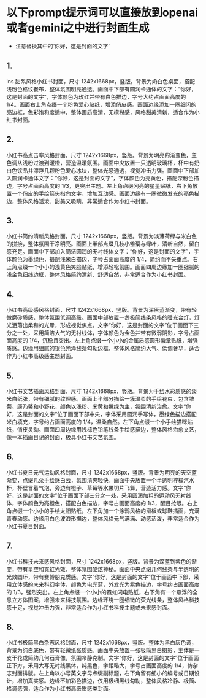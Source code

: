 # 以下prompt提示词可以直接放到openai或者gemini之中进行封面生成
 - 注意替换其中的‘你好，这是封面的文字’

## 1.
ins 甜系风格小红书封面，尺寸 1242x1668px，竖版。背景为奶白色桌面，搭配浅粉色格纹餐布，整体氛围明亮通透。画面中下部有圆润卡通体的文字：“你好，这是封面的文字”，字体颜色为玫红并带有白色描边，字号大约占画面高度的 1/4。画面右上角点缀一个粉色爱心贴纸，增添俏皮感。画面边缘添加一圈细闪的亮边框，色彩饱和度适中，整体画质高清，无模糊感，风格甜美清新，适合作为小红书封面。


## 2.
小红书高点击率风格封面，尺寸 1242x1668px，竖版。背景为明亮的渐变色，主色调从浅粉过渡到暖橙，营造温暖氛围。画面中央放置一只透明玻璃杯，杯中有奶白色饮品并漂浮几颗粉色爱心冰块，整体光感通透，视觉冲击力强。画面中下部加入圆润卡通体文字：“你好，这是封面的文字”，字体颜色为亮黄色，搭配深粉色描边，字号占画面高度的 1/3，更突出主题。左上角点缀闪亮的星星贴纸，右下角放置一个俏皮的手绘箭头指向文字，增加互动感。画面边缘有一圈微微发光的亮色描边，整体风格活泼、甜美又吸睛，非常适合作为小红书封面。


## 3.
小红书简约清新风格封面，尺寸 1242x1668px，竖版。背景为淡薄荷绿与米白色的拼接，整体氛围干净明亮。画面上半部点缀几枝小雏菊与绿叶，清新自然，留白感充足。画面中下部加入简洁圆润的无衬线体文字：“你好，这是封面的文字”，字体颜色为墨绿色，搭配浅米白描边，字号占画面高度的 1/4，简约而不失重点。右上角点缀一个小小的浅黄色笑脸贴纸，增添轻松氛围。画面四周边缘加一圈细腻的浅金色细线边框，整体风格简约清新、舒适自然，非常适合作为小红书封面。


## 4.
小红书高级感风格封面，尺寸 1242x1668px，竖版。背景为深灰蓝渐变，带有轻微磨砂质感，整体氛围低调高级。画面中部放置一盏极简线条风格的暖光台灯，灯光洒落出柔和的光晕，形成视觉焦点。文字“你好，这是封面的文字”位于画面下三分之一处，采用简洁大气的无衬线体，字体颜色为金色并带有微弱阴影，字号占画面高度的 1/4，沉稳且突出。左上角点缀一个小小的金属质感圆形徽章贴纸，增强质感。边缘用细腻的银色光泽线条勾勒边框，整体风格简约大气、低调奢华，适合作为小红书高级感主题封面。


## 5.
小红书文艺插画风格封面，尺寸 1242x1668px，竖版。背景为手绘水彩质感的淡米白纸张，带有细腻的纹理感。画面上半部分描绘一簇温柔的手绘花束，包含雏菊、康乃馨和小野花，颜色以浅粉、米黄和嫩绿为主，氛围清新治愈。文字“你好，这是封面的文字”位于画面下部中央，字体采用圆润手写体，墨绿色描边搭配米白填充，字号约占画面高度的 1/4，温柔自然。左下角点缀一个小手绘猫咪贴纸，俏皮灵动。画面四周边缘用浅棕色铅笔线条手绘感描边，整体风格治愈文艺，像一本插画日记的封面，极具小红书文艺氛围。


## 6.
小红书夏日元气运动风格封面，尺寸 1242x1668px，竖版。背景为明亮的天空蓝渐变，点缀几朵手绘感白云，氛围清爽轻快。画面中央放置一个半透明柠檬汽水杯，杯壁冒着气泡，旁边有橙子、草莓等水果切片飞舞，营造活力感。文字“你好，这是封面的文字”位于画面下部三分之一处，采用圆润加粗的运动风无衬线体，字体颜色为亮橙色，搭配白色描边，字号占画面高度的 1/3，醒目抢眼。右上角点缀一个小小的手绘太阳贴纸，左下角加一个涂鸦风格的滑板或球鞋插画，充满青春动感。边缘用白色波浪形描边，整体风格元气满满、动感活泼，非常适合作为小红书夏日封面。


## 7.
小红书科技未来感风格封面，尺寸 1242x1668px，竖版。背景为深蓝到紫色的渐变，带有星空和霓虹光效，整体氛围酷炫神秘。画面中央点缀几何线条与半透明的光效圆环，带有赛博朋克质感。文字“你好，这是封面的文字”位于画面中下部，采用立体感的未来科幻字体，颜色为电光蓝，外发光为紫色描边，字号约占画面高度的 1/3，强烈突出。左上角点缀一个小小的霓虹闪电贴纸，右下角有一个悬浮的全息立方体图案，增强未来科技氛围。边缘环绕一圈细微的荧光线条，整体风格科技感十足，视觉冲击力强，非常适合作为小红书科技主题或未来感封面。


## 8.
小红书极简黑白杂志风格封面，尺寸 1242x1668px，竖版。整体为黑白灰色调，背景为纯白底色，带有轻微纸张质感。画面中央放置一张极简黑白摄影，主体是一支干花或简约几何石膏像，氛围冷静克制。文字“你好，这是封面的文字”位于画面正下方，采用大写无衬线黑体，纯黑色，字距略大，字号占画面高度的 1/4，仿杂志封面排版。左上角以小号英文字母点缀副标题，右下角留有细小的编号或日期设计，增加真实感。边缘不加彩色描边，仅用极细黑线勾勒，整体风格冷静、极简、格调感强，适合作为小红书高级质感类封面。









